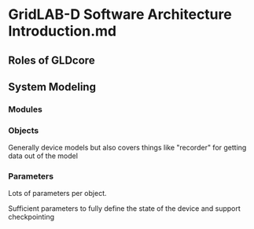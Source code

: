 # GridLAB-D Software Architecture Introduction.md

## Roles of GLDcore

## System Modeling

### Modules

### Objects
Generally device models but also covers things like "recorder" for getting data out of the model

### Parameters
Lots of parameters per object. 

Sufficient parameters to fully define the state of the device and support checkpointing

